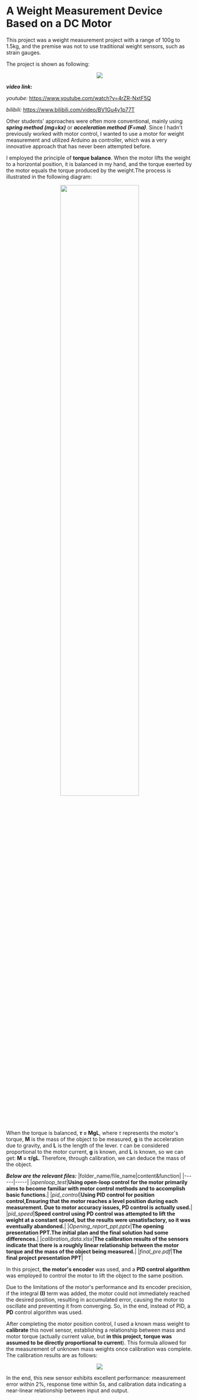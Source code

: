 # A Weight Measurement Device Based on a DC Motor

This project was a weight measurement project with a range of 100g to 1.5kg, and the premise was not to use traditional weight sensors, such as strain gauges.

The project is shown as following:

<div align=center>
<img src="https://github.com/anOrangeCat1/projects_sustech/assets/99580008/90598a63-a220-4ba8-bf82-85281c23a164"  />
</div>


**_video link:_**

_youtube:_ https://www.youtube.com/watch?v=4rZR-NxtF5Q

_bilibili:_ https://www.bilibili.com/video/BV1Gu4y1p77T

Other students' approaches were often more conventional, mainly using **_spring method (mg=kx)_** or **_acceleration method (F=ma)_**. Since I hadn't previously worked with motor control, 
I wanted to use a motor for weight measurement and utilized Arduino as controller, which was a very innovative approach that has never been attempted before.

I employed the principle of **torque balance**. When the motor lifts the weight to a horizontal position, it is balanced in my hand, and the torque exerted by the motor equals the torque produced by the weight.The process is illustrated in the following diagram:

<div align=center>
<img src="https://github.com/anOrangeCat1/projects_sustech/assets/99580008/cc83fe9c-b649-4e13-859e-d2b9e765320e" width="65%" />
</div>

When the torque is balanced, **$\tau$ = MgL**, where $\tau$ represents the motor's torque, **M** is the mass of the object to be measured, **g** is the acceleration due to gravity, and **L** is the length of the lever. $\tau$ can be considered proportional to the motor current, **g** is known, and **L** is known, so we can get: **M = $\tau$/gL**. Therefore, through calibration, we can deduce the mass of the object.

**_Below are the relevant files:_**
|folder_name/file_name|content&function|
|------|-----|
|_openloop_test_|**Using open-loop control for the motor primarily aims to become familiar with motor control methods and to accomplish basic functions.**|
|_pid_control_|**Using PID control for position control,Ensuring that the motor reaches a level position during each measurement. Due to motor accuracy issues, PD control is actually used.**|
|_pid_speed_|**Speed control using PD control was attempted to lift the weight at a constant speed, but the results were unsatisfactory, so it was eventually abandoned.**|
|_Opening_report_ppt.pptx_|**The opening presentation PPT.The initial plan and the final solution had some differences.**|
|_calibration_data.xlsx_|**The calibration results of the sensors indicate that there is a roughly linear relationship between the motor torque and the mass of the object being measured.**|
|_final_pre.pdf_|**The final project presentation PPT**|

In this project, **the motor's encoder** was used, and a **PID control algorithm** was employed to control the motor to lift the object to the same position.

Due to the limitations of the motor's performance and its encoder precision, if the integral **(I)** term was added, the motor could not immediately reached the desired position, resulting in accumulated error, causing the motor to oscillate and preventing it from converging. So, in the end, instead of PID, a **PD** control algorithm was used.

After completing the motor position control, I used a known mass weight to **calibrate** this novel sensor, establishing a relationship between mass and motor torque (actually current value, but **in this project, torque was assumed to be directly proportional to current**). This formula allowed for the measurement of unknown mass weights once calibration was complete. The calibration results are as follows:

<div align=center>
<img src="https://github.com/anOrangeCat1/projects_sustech/assets/99580008/155dbee1-3c9e-4018-8d35-9488185f5e35"  />
</div>

In the end, this new sensor exhibits excellent performance: measurement error within 2%, response time within 5s, and calibration data indicating a near-linear relationship between input and output.



